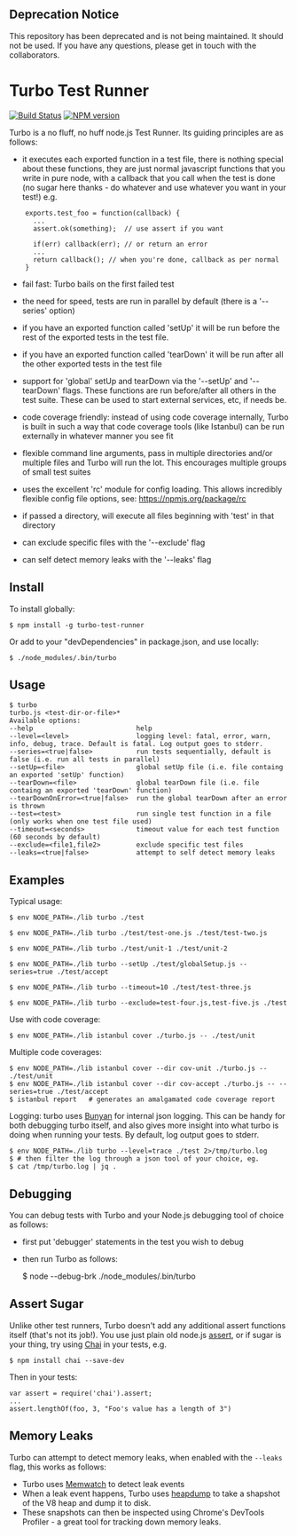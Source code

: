 ## Deprecation Notice
This repository has been deprecated and is not being maintained. It should not be used. If you have any questions, please get in touch with the collaborators.

Turbo Test Runner
=================
[![Build Status](https://travis-ci.org/feedhenry/turbo.png?branch=master)](https://travis-ci.org/feedhenry/turbo)
[![NPM version](https://badge.fury.io/js/turbo.png)](http://badge.fury.io/js/turbo)

Turbo is a no fluff, no huff node.js Test Runner. Its guiding principles are as follows:

* it executes each exported function in a test file, there is nothing special about these functions, they are just normal javascript functions that you write in pure node, with a callback that you call when the test is done (no sugar here thanks - do whatever and use whatever you want in your test!) e.g.

```
    exports.test_foo = function(callback) {
      ...
      assert.ok(something);  // use assert if you want

      if(err) callback(err); // or return an error 
      ...
      return callback(); // when you're done, callback as per normal
    }     
```

* fail fast: Turbo bails on the first failed test

* the need for speed, tests are run in parallel by default (there is a '--series' option)

* if you have an exported function called 'setUp' it will be run before the rest of the exported tests in the test file.

* if you have an exported function called 'tearDown' it will be run after all the other exported tests in the test file

* support for 'global' setUp and tearDown via the '--setUp' and '--tearDown' flags. These functions are run before/after all others in the test suite. These can be used to start external services, etc, if needs be.

* code coverage friendly: instead of using code coverage internally, Turbo is built in such a way that code coverage tools (like Istanbul) can be run externally in whatever manner you see fit

* flexible command line arguments, pass in multiple directories and/or multiple files and Turbo will run the lot. This encourages multiple groups of small test suites

* uses the excellent 'rc' module for config loading. This allows incredibly flexible config file options, see: https://npmjs.org/package/rc

* if passed a directory, will execute all files beginning with 'test' in that directory

* can exclude specific files with the '--exclude' flag

* can self detect memory leaks with the '--leaks' flag


Install
-------

To install globally: 

    $ npm install -g turbo-test-runner

Or add to your "devDependencies" in package.json, and use locally: 
   
    $ ./node_modules/.bin/turbo

Usage
-----

```
$ turbo
turbo.js <test-dir-or-file>*
Available options: 
--help                          help
--level=<level>                 logging level: fatal, error, warn, info, debug, trace. Default is fatal. Log output goes to stderr.
--series=<true|false>           run tests sequentially, default is false (i.e. run all tests in parallel)
--setUp=<file>                  global setUp file (i.e. file containg an exported 'setUp' function)
--tearDown=<file>               global tearDown file (i.e. file containg an exported 'tearDown' function)
--tearDownOnError=<true|false>  run the global tearDown after an error is thrown
--test=<test>                   run single test function in a file (only works when one test file used)
--timeout=<seconds>             timeout value for each test function (60 seconds by default)
--exclude=<file1,file2>         exclude specific test files
--leaks=<true|false>            attempt to self detect memory leaks

```

Examples
--------

Typical usage:

    $ env NODE_PATH=./lib turbo ./test

    $ env NODE_PATH=./lib turbo ./test/test-one.js ./test/test-two.js

    $ env NODE_PATH=./lib turbo ./test/unit-1 ./test/unit-2 

    $ env NODE_PATH=./lib turbo --setUp ./test/globalSetup.js --series=true ./test/accept 

    $ env NODE_PATH=./lib turbo --timeout=10 ./test/test-three.js

    $ env NODE_PATH=./lib turbo --exclude=test-four.js,test-five.js ./test

Use with code coverage:

    $ env NODE_PATH=./lib istanbul cover ./turbo.js -- ./test/unit

Multiple code coverages:

    $ env NODE_PATH=./lib istanbul cover --dir cov-unit ./turbo.js -- ./test/unit
    $ env NODE_PATH=./lib istanbul cover --dir cov-accept ./turbo.js -- --series=true ./test/accept
    $ istanbul report   # generates an amalgamated code coverage report

Logging: turbo uses [Bunyan](https://github.com/trentm/node-bunyan) for internal json logging. This can be handy for both debugging turbo itself, and also gives more insight into what turbo is doing when running your tests. By default, log output goes to stderr.

    $ env NODE_PATH=./lib turbo --level=trace ./test 2>/tmp/turbo.log
    $ # then filter the log through a json tool of your choice, eg.
    $ cat /tmp/turbo.log | jq . 

Debugging
---------

You can debug tests with Turbo and your Node.js debugging tool of choice as follows:

- first put 'debugger' statements in the test you wish to debug
- then run Turbo as follows: 

    $ node --debug-brk ./node_modules/.bin/turbo <turbo-args>


Assert Sugar
------------

Unlike other test runners, Turbo doesn't add any additional assert functions itself (that's not its job!). You use just plain old node.js [assert](http://nodejs.org/api/assert.html), or if sugar is your thing, try using [Chai](http://chaijs.com/) in your tests, e.g.

```
$ npm install chai --save-dev
```

Then in your tests:

```
var assert = require('chai').assert;
...
assert.lengthOf(foo, 3, "Foo's value has a length of 3")
```

Memory Leaks
------------

Turbo can attempt to detect memory leaks, when enabled with the `--leaks` flag, this works as follows:

* Turbo uses [Memwatch](https://www.npmjs.com/package/memwatch) to detect leak events
* When a leak event happens, Turbo uses [heapdump](https://github.com/bnoordhuis/node-heapdump) to take a shapshot of the V8 heap and dump it to disk.
* These snapshots can then be inspected using Chrome's DevTools Profiler - a great tool for tracking down memory leaks.
